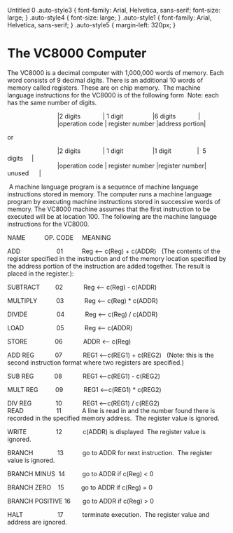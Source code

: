   Untitled 0 .auto-style3 { font-family: Arial, Helvetica, sans-serif; font-size: large; } .auto-style4 { font-size: large; } .auto-style1 { font-family: Arial, Helvetica, sans-serif; } .auto-style5 { margin-left: 320px; }

The VC8000 Computer
===================

The VC8000 is a decimal computer with 1,000,000 words of memory. Each word consists of 9 decimal digits. There is an additional 10 words of memory called registers. These are on chip memory.  The machine language instructions for the VC8000 is of the following form  Note: each has the same number of digits.

                             |2 digits             | 1 digit                 |6 digits             |  
                             |operation code | register number |address portion|  

or

                             |2 digits             | 1 digit                 |1 digit               |  5 digits     |  
                             |operation code | register number |register number| unused      |

 A machine language program is a sequence of machine language instructions stored in memory. The computer runs a machine language program by executing machine instructions stored in successive words of memory. The VC8000 machine assumes that the first instruction to be executed will be at location 100. The following are the machine language instructions for the VC8000.

NAME           OP. CODE     MEANING

ADD                     01           Reg <-- c(Reg) + c(ADDR)   (The contents of the register specified in the instruction and of the memory location specified by the address portion of the instruction are added together. The result is placed in the register.):  
  
SUBTRACT         02            Reg <-- c(Reg) - c(ADDR)  
  
MULTIPLY           03            Reg <-- c(Reg) \* c(ADDR)  
  
DIVIDE                 04            Reg <-- c(Reg) / c(ADDR)  
  
LOAD                   05            Reg <-- c(ADDR)  
  
STORE                06            ADDR <-- c(Reg)

ADD REG            07            REG1 <--c(REG1) + c(REG2)   (Note: this is the second instruction format where two registers are specified.)

SUB REG            08            REG1 <--c(REG1) - c(REG2)  

MULT REG          09            REG1 <--c(REG1) \* c(REG2)  

DIV REG              10            REG1 <--c(REG1) / c(REG2)    
READ                   11            A line is read in and the number found there is recorded in the specified memory address.  The register value is ignored.  
  
WRITE                 12            c(ADDR) is displayed  The register value is ignored.  
  
BRANCH              13           go to ADDR for next instruction.  The register value is ignored.  
  
BRANCH MINUS  14          go to ADDR if c(Reg) < 0  
  
BRANCH ZERO    15          go to ADDR if c(Reg) = 0  
  
BRANCH POSITIVE 16       go to ADDR if c(Reg) > 0  
  
HALT                    17           terminate execution.  The register value and address are ignored.

